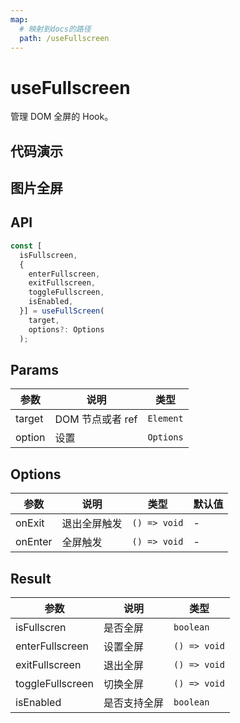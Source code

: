 ```yaml
---
map:
  # 映射到docs的路径
  path: /useFullscreen
---
```


# useFullscreen

管理 DOM 全屏的 Hook。

## 代码演示

<demo src="./demo/demo.vue"
  language="vue"
  title="基本用法"
  desc="使用 ref 设置需要全屏的元素"> </demo>

## 图片全屏

<demo src="./demo/demo1.vue"
  language="vue"
  title="图片全屏"
  desc=""> </demo>

## API

```typescript
const [
  isFullscreen,
  {
    enterFullscreen,
    exitFullscreen,
    toggleFullscreen,
    isEnabled,
  }] = useFullScreen(
    target,
    options?: Options
  );
```

## Params

| 参数   | 说明             | 类型      |
| ------ | ---------------- | --------- |
| target | DOM 节点或者 ref | `Element` | `() => Element` | `MutableRefObject<Element>` |
| option | 设置             | `Options` |

## Options

| 参数    | 说明         | 类型         | 默认值 |
| ------- | ------------ | ------------ | ------ |
| onExit  | 退出全屏触发 | `() => void` | -      |
| onEnter | 全屏触发     | `() => void` | -      |

## Result

| 参数             | 说明         | 类型         |
| ---------------- | ------------ | ------------ |
| isFullscren      | 是否全屏     | `boolean`    |
| enterFullscreen  | 设置全屏     | `() => void` |
| exitFullscreen   | 退出全屏     | `() => void` |
| toggleFullscreen | 切换全屏     | `() => void` |
| isEnabled        | 是否支持全屏 | `boolean`    |
